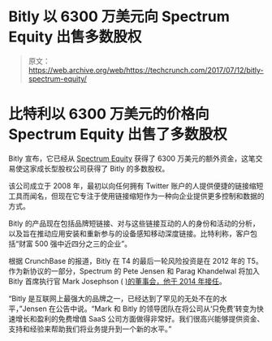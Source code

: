 # Bitly 以 6300 万美元向 Spectrum Equity 出售多数股权

> 原文：<https://web.archive.org/web/https://techcrunch.com/2017/07/12/bitly-spectrum-equity/>

# 比特利以 6300 万美元的价格向 Spectrum Equity 出售了多数股权

Bitly 宣布，它已经从 [Spectrum Equity](https://web.archive.org/web/20230325003230/http://www.spectrumequity.com/) 获得了 6300 万美元的额外资金，这笔交易使这家成长型股权公司获得了 Bitly 的多数股权。

该公司成立于 2008 年，最初以向任何拥有 Twitter 账户的人提供便捷的链接缩短工具而闻名，但现在它专注于使用链接缩短作为一种向企业提供更多控制和数据的方式。

Bitly 的产品现在包括品牌短链接、对与这些链接互动的人的身份和活动的分析，以及旨在推动应用安装和重新参与的设备感知移动深度链接。比特利称，客户包括“财富 500 强中近四分之三的企业”。

根据 CrunchBase 的报道，Bitly 在 T4 的最后一轮风险投资是在 2012 年的 T5。作为新协议的一部分，Spectrum 的 Pete Jensen 和 Parag Khandelwal 将加入 Bitly 首席执行官 Mark Josephson ( [)的董事会，他于 2014 年接任](https://web.archive.org/web/20230325003230/https://techcrunch.com/2013/07/30/bitly-hires-mark-josephson/)。

“Bitly 是互联网上最强大的品牌之一，已经达到了罕见的无处不在的水平，”Jensen 在公告中说。“Mark 和 Bitly 的领导团队在将公司从‘只免费’转变为快速增长和盈利的免费增值 SaaS 公司方面做得非常好。我们很高兴能够提供资金、支持和经验来帮助我们将业务提升到一个新的水平。”